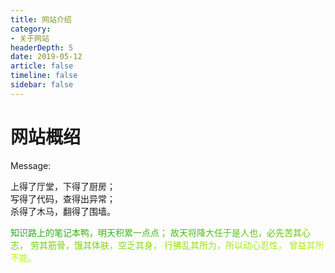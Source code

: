 ```yaml
---
title: 网站介绍
category: 
- 关于网站
headerDepth: 5
date: 2019-05-12
article: false
timeline: false
sidebar: false
---
```


# 网站概绍

<!-- more -->

Message:

<p class="about_this_1">上得了厅堂，下得了厨房；<br>写得了代码，查得出异常；<br>杀得了木马，翻得了围墙。</p>

<p class="about_this_2"></p>
<span style="color: #24A91F; ">知</span><span style="color: #26AA1C ">识</span><span style="color: #28AB19 ">路</span><span style="color: #2AAC16 ">上</span><span style="color: #2CAD13 ">的</span><span style="color: #2EAE10 ">笔</span><span style="color: #30AF0D ">记</span><span style="color: #32B00A ">本</span><span style="color: #34B107 ">鸭</span><span style="color: #36B204 ">，</span><span style="color: #38B301 ">明</span><span style="color: #3AB422 ">天</span><span style="color: #3CB51F ">积</span><span style="color: #3EB61C ">累</span><span style="color: #40B719 ">一</span><span style="color: #42B816 ">点</span><span style="color: #44B913 ">点</span><span style="color: #46BA10 ">；</span><span style="color: #48BB0D "> </span><span style="color: #4ABC0A ">故</span><span style="color: #4CBD07 ">天</span><span style="color: #4EBE04 ">将</span><span style="color: #50BF01 ">降</span><span style="color: #52C022 ">大</span><span style="color: #54C11F ">任</span><span style="color: #56C21C ">于</span><span style="color: #58C319 ">是</span><span style="color: #5AC416 ">人</span><span style="color: #5CC513 ">也</span><span style="color: #5EC610 ">，</span><span style="color: #60C70D ">必</span><span style="color: #62C80A ">先</span><span style="color: #64C907 ">苦</span><span style="color: #66CA04 ">其</span><span style="color: #68CB01 ">心</span><span style="color: #6ACC22 ">志</span><span style="color: #6CCD1F ">，</span><span style="color: #6ECE1C "> </span><span style="color: #70CF19 ">劳</span><span style="color: #72D016 ">其</span><span style="color: #74D113 ">筋</span><span style="color: #76D210 ">骨</span><span style="color: #78D30D ">，</span><span style="color: #7AD40A ">饿</span><span style="color: #7CD507 ">其</span><span style="color: #7ED604 ">体</span><span style="color: #80D701 ">肤</span><span style="color: #82D822 ">，</span><span style="color: #84D91F ">空</span><span style="color: #86DA1C ">乏</span><span style="color: #88DB19 ">其</span><span style="color: #8ADC16 ">身</span><span style="color: #8CDD13 ">，</span><span style="color: #8EDE10 "> </span><span style="color: #90DF0D ">行</span><span style="color: #92E00A ">拂</span><span style="color: #94E107 ">乱</span><span style="color: #96E204 ">其</span><span style="color: #98E301 ">所</span><span style="color: #9AE422 ">为</span><span style="color: #9CE51F ">，</span><span style="color: #9EE61C ">所</span><span style="color: #A0E719 ">以</span><span style="color: #A2E816 ">动</span><span style="color: #A4E913 ">心</span><span style="color: #A6EA10 ">忍</span><span style="color: #A8EB0D ">性</span><span style="color: #AAEC0A ">，</span><span style="color: #ACED07 "> </span><span style="color: #AEEE04 ">曾</span><span style="color: #B0EF01 ">益</span><span style="color: #B2F022 ">其</span><span style="color: #B4F11F ">所</span><span style="color: #B6F21C ">不</span><span style="color: #B8F319 ">能</span><span style="color: #BAF416 ">。</span>